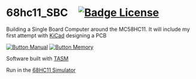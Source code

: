 # 68hc11_SBC   [![Badge License]][License]
Building a Single Board Computer around the MC58HC11.  It will include my first attempt with [KiCad](https://www.kicad.org/) designing a PCB

[![Button Manual]][Manual]
[![Button Memory]][Memory]


Software built with [TASM](https://www.ticalc.org/archives/files/fileinfo/250/25051.html)

Run in the [68HC11 Simulator](http://www.hc11.demon.nl/thrsim11/thrsim11.htm)



<!----------------------------------[ File links ]--------------------------------->

[License]: LICENSE
[Manual]: Documentation/Reference/68hc11%20Technical%20Manual.pdf
[Memory]: Documentation/Memory%20Map.md


<!----------------------------------[ Badges ]--------------------------------->

[Badge License]: https://img.shields.io/badge/License-GPL3-015d93.svg?style=for-the-badge&labelColor=blue


<!---------------------------------[ Buttons ]--------------------------------->

[Button Manual]: https://img.shields.io/badge/User_Manual-4285F4?style=for-the-badge&logoColor=white&logo=GitBook
[Button Memory]: https://img.shields.io/badge/Memory_Map-0F9D58?style=for-the-badge&logoColor=white&logo=Fitbit